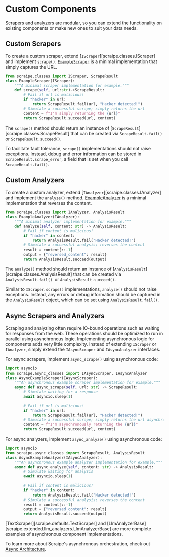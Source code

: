 # Custom Components

Scrapers and analyzers are modular, so you can extend the functionality on existing components or make new ones to suit your data needs.

## Custom Scrapers

To create a custom scraper, extend [`IScraper`][scraipe.classes.IScraper] and implement `scrape()`. [`ExampleScraper`](https://github.com/SnpM/scraipe/blob/main/scraipe/defaults/examples.py) is a minimal implementation that simply captures the URL.

```python
from scraipe.classes import IScraper, ScrapeResult
class ExampleScraper(IScraper):
    """A minimal scraper implementation for example."""
    def scrape(self, url:str)->ScrapeResult:
        # Fail if url is malicious!
        if "hacker" in url:
            return ScrapeResult.fail(url, "Hacker detected!")
        # Simulate a successful scrape; simply returns the url
        content = f"I'm simply returning the {url}"
        return ScrapeResult.succeed(url, content)
```

The `scrape()` method should return an instance of [`ScrapeResult`][scraipe.classes.ScrapeResult] that can be created via `ScrapeResult.fail() `or `ScrapeResult.succeed()`.

To facilitate fault tolerance, `scrape()` implementations should not raise exceptions. Instead, debug and error information can be stored in `ScrapeResult.scrape_error`, a field that is set when you call `ScrapeResult.fail()`.

## Custom Analyzers

To create a custom analyzer, extend [`IAnalyzer`][scraipe.classes.IAnalyzer] and implement the `analyze()` method. [ExampleAnalyzer](https://github.com/SnpM/scraipe/blob/main/scraipe/defaults/examples.py) is a minimal implementation that reverses the content.

```python
from scraipe.classes import IAnalyzer, AnalysisResult
class ExampleAnalyzer(IAnalyzer):
    """A minimal analyzer implementation for example."""
    def analyze(self, content: str) -> AnalysisResult:
        # Fail if content is malicious!
        if "hacker" in content:
            return AnalysisResult.fail("Hacker detected!")
        # Simulate a successful analysis; reverses the content
        result = content[::-1]
        output = {"reversed_content": result}
        return AnalysisResult.succeed(output)
```

The `analyze()` method should return an instance of [`AnalysisResult`][scraipe.classes.AnalysisResult] that can be created via `AnalysisResult.fail() `or `AnalysisResult.succeed()`.

Similar to `IScraper.scrape()` implementations, `analyze()` should not raise exceptions. Instead, any errors or debug information should be captured in the `AnalysisResult` object, which can be set using `AnalysisResult.fail()`.

## Async Scrapers and Analyzers

Scraping and analyzing often require IO-bound operations such as waiting for responses from the web. These operations should be optimized to run in parallel using asynchronous logic. Implementing asynchronous logic for components adds very little complexity. Instead of extending `IScraper` or `IAnalyzer`, simply extend the `IAsyncScraper` and `IAsyncAnalyzer` interfaces.

For async scrapers, implement `async_scrape()` using asynchronous code:

```python
import asyncio
from scraipe.async_classes import IAsyncScraper, IAsyncAnalyzer
class AsyncExampleScraper(IAsyncScraper):
    """An asynchronous example scraper implementation for example."""
    async def async_scrape(self, url: str) -> ScrapeResult:
        # Simulate waiting for a response
        await asyncio.sleep(1)
        
        # Fail if url is malicious!
        if "hacker" in url:
            return ScrapeResult.fail(url, "Hacker detected!")
        # Simulate a successful scrape; simply returns the url asynchronously
        content = f"I'm asynchronously returning the {url}"
        return ScrapeResult.succeed(url, content)
```

For async analyzers, implement `async_analyze()` using asynchronous code:

```python
import asyncio
from scraipe.async_classes import ScrapeResult, AnalysisResult
class AsyncExampleAnalyzer(IAsyncAnalyzer):
    """An asynchronous example analyzer implementation for example."""
    async def async_analyze(self, content: str) -> AnalysisResult:
        # Simulate waiting for analysis
        await asyncio.sleep(1)
        
        # Fail if content is malicious!
        if "hacker" in content:
            return AnalysisResult.fail("Hacker detected!")
        # Simulate a successful analysis; reverses the content
        result = content[::-1]
        output = {"reversed_content": result}
        return AnalysisResult.succeed(output)
```


[TextScraper][scraipe.defaults.TextScraper] and [LlmAnalyzerBase][scraipe.extended.llm_analyzers.LlmAnalyzerBase] are more complete examples of asynchronous component implementations.

To learn more about Scraipe's asynchronous orchestration, check out [Async Architecture](./async_architecture.md).